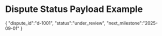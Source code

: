 # Dispute Status Payload Example
{
  "dispute_id":"d-1001",
  "status":"under_review",
  "next_milestone":"2025-09-01"
}
